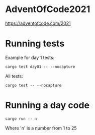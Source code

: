 # AdventOfCode2021

https://adventofcode.com/2021


# Running tests

Example for day 1 tests:

~~~
cargo test day01 -- --nocapture
~~~

All tests:

~~~
cargo test -- --nocapture
~~~


# Running a day code

~~~
cargo run -- n
~~~

Where 'n' is a number from 1 to 25
